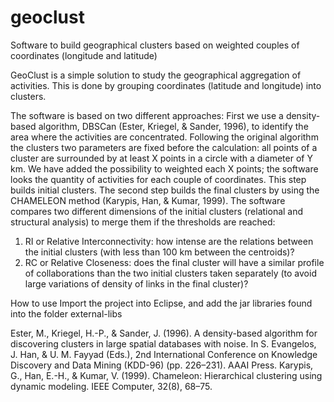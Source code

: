 # geoclust
Software to build geographical clusters based on weighted couples of coordinates (longitude and latitude)

GeoClust is a simple solution to study the geographical aggregation of activities. This is done by grouping coordinates (latitude and longitude) into clusters. 

The software is based on two different approaches:
First we use a density-based algorithm, DBSCan (Ester, Kriegel, & Sander, 1996), to identify the area where the activities are concentrated. Following the original algorithm the clusters two parameters are fixed before the calculation: all points of a cluster are surrounded by at least X points in a circle with a diameter of Y km. We have added the possibility to weighted each X points; the software looks the quantity of activities for each couple of coordinates. This step builds initial clusters.
The second step builds the final clusters by using the CHAMELEON method (Karypis, Han, & Kumar, 1999). The software compares two different dimensions of the initial clusters (relational and structural analysis) to merge them if the thresholds are reached:
1.	RI or Relative Interconnectivity: how intense are the relations between the initial clusters (with less than 100 km between the centroids)? 
2.	RC or Relative Closeness: does the final cluster will have a similar profile of collaborations than the two initial clusters taken separately (to avoid large variations of density of links in the final cluster)? 

How to use
Import the project into Eclipse, and add the jar libraries found into the folder external-libs

Ester, M., Kriegel, H.-P., & Sander, J. (1996). A density-based algorithm for discovering clusters in large spatial databases with noise. In S. Evangelos, J. Han, & U. M. Fayyad (Eds.), 2nd International Conference on Knowledge Discovery and Data Mining (KDD-96) (pp. 226–231). AAAI Press.
Karypis, G., Han, E.-H., & Kumar, V. (1999). Chameleon: Hierarchical clustering using dynamic modeling. IEEE Computer, 32(8), 68–75.
